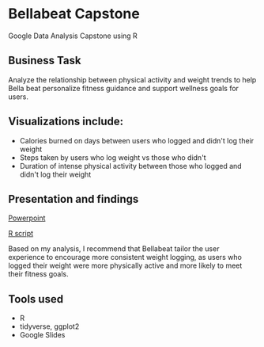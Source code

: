 # Bellabeat Capstone
Google Data Analysis Capstone using R

## Business Task
Analyze the relationship between physical activity and weight trends to help Bella beat personalize fitness guidance and support wellness goals for users.

## Visualizations include: 
- Calories burned on days between users who logged and didn't log their weight
- Steps taken by users who log weight vs those who didn't
- Duration of intense physical activity between those who logged and didn't log their weight

## Presentation and findings
[Powerpoint](https://docs.google.com/presentation/d/1MCfZBCSk3EIMnsgGrMGrtF-C6EHfO80BE4vOOS4lurk/edit?usp=sharing)

[R script](./bellabeat_analysis.R)

Based on my analysis, I recommend that Bellabeat tailor the user experience to encourage more consistent weight logging, as users who logged their weight were more physically active and more likely to meet their fitness goals. 

## Tools used
- R
- tidyverse, ggplot2
- Google Slides
